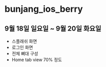 # bunjang_ios_berry

## 9월 18일 일요일 ~ 9월 20일 화요일 
- 스플래쉬 화면
- 로그인 화면 
- 전체 뼈대 구성
- Home tab view 70% 정도
